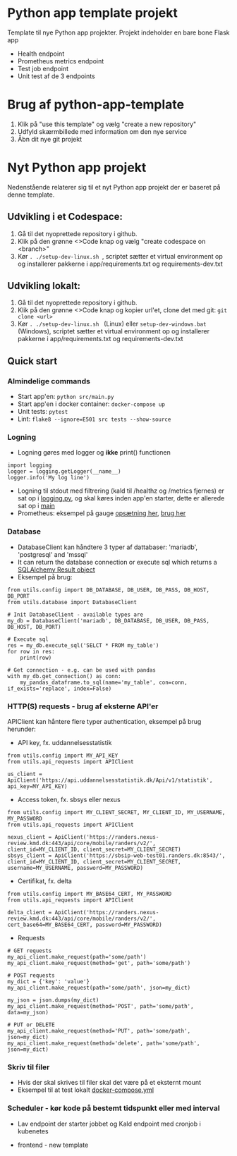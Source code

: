 # Python app template projekt
Template til nye Python app projekter.
Projekt indeholder en bare bone Flask app
* Health endpoint
* Prometheus metrics endpoint
* Test job endpoint
* Unit test af de 3 endpoints

# Brug af python-app-template
1. Klik på "use this template" og vælg "create a new repository"
2. Udfyld skærmbillede med information om den nye service
3. Åbn dit nye git projekt

# Nyt Python app projekt
Nedenstående relaterer sig til et nyt Python app projekt der er baseret på denne template.

## Udvikling i et Codespace:
1. Gå til det nyoprettede repository i github.
2. Klik på den grønne <>Code knap og vælg "create codespace on \<branch>"
3. Kør ```. ./setup-dev-linux.sh ```, scriptet sætter et virtual environment op og installerer pakkerne i app/requirements.txt og requirements-dev.txt

## Udvikling lokalt:
1. Gå til det nyoprettede repository i github.
2. Klik på den grønne <>Code knap og kopier url'et, clone det med git: ```git clone <url>```
3. Kør ```. ./setup-dev-linux.sh ``` (Linux) eller ```setup-dev-windows.bat``` (Windows), scriptet sætter et virtual environment op og installerer pakkerne i app/requirements.txt og requirements-dev.txt

## Quick start

### Almindelige commands
* Start app'en:  ```python src/main.py```
* Start app'en i docker container: ```docker-compose up```
* Unit tests: ```pytest```
* Lint: ```flake8 --ignore=E501 src tests --show-source```

### Logning
* Logning gøres med logger og **ikke** print() functionen
```
import logging
logger = logging.getLogger(__name__)
logger.info('My log line')
```
* Logning til stdout med filtrering  (kald til /healthz og /metrics fjernes) er sat op i [logging.py](/src/utils/logging.py#L12), og skal køres inden app'en starter, dette er allerede sat op i [main](/src/main.py)
* Prometheus: eksempel på gauge [opsætning her](/src/utils/logging.py#L9), [brug her](/src/main.py#L16)

### Database
* DatabaseClient kan håndtere 3 typer af dattabaser: 'mariadb', 'postgresql' and 'mssql'
* It can return the database connection or execute sql which returns a [SQLAlchemy Result object](https://docs.sqlalchemy.org/en/20/core/connections.html#sqlalchemy.engine.Result)
* Eksempel på brug:
```
from utils.config import DB_DATABASE, DB_USER, DB_PASS, DB_HOST, DB_PORT
from utils.database import DatabaseClient

# Init DatabaseClient - available types are 
my_db = DatabaseClient('mariadb', DB_DATABASE, DB_USER, DB_PASS, DB_HOST, DB_PORT)

# Execute sql
res = my_db.execute_sql('SELCT * FROM my_table')
for row in res:
    print(row)

# Get connection - e.g. can be used with pandas 
with my_db.get_connection() as conn:
    my_pandas_dataframe.to_sql(name='my_table', con=conn, if_exists='replace', index=False)
```

### HTTP(S) requests - brug af eksterne API'er
APIClient kan håntere flere typer authentication, eksempel på brug herunder:
* API key, fx. uddannelsesstatistik
```
from utils.config import MY_API_KEY
from utils.api_requests import APIClient

us_client = ApiClient('https://api.uddannelsesstatistik.dk/Api/v1/statistik', api_key=MY_API_KEY)
```
* Access token, fx. sbsys eller nexus
```
from utils.config import MY_CLIENT_SECRET, MY_CLIENT_ID, MY_USERNAME, MY_PASSWORD
from utils.api_requests import APIClient

nexus_client = ApiClient('https://randers.nexus-review.kmd.dk:443/api/core/mobile/randers/v2/', client_id=MY_CLIENT_ID, client_secret=MY_CLIENT_SECRET)
sbsys_client = ApiClient('https://sbsip-web-test01.randers.dk:8543/', client_id=MY_CLIENT_ID, client_secret=MY_CLIENT_SECRET, username=MY_USERNAME, password=MY_PASSWORD)
```
* Certifikat, fx. delta
```
from utils.config import MY_BASE64_CERT, MY_PASSWORD
from utils.api_requests import APIClient

delta_client = ApiClient('https://randers.nexus-review.kmd.dk:443/api/core/mobile/randers/v2/', cert_base64=MY_BASE64_CERT, password=MY_PASSWORD)
```
* Requests
```
# GET requests
my_api_client.make_request(path='some/path')
my_api_client.make_request(method='get', path='some/path')

# POST requests
my_dict = {'key': 'value'}
my_api_client.make_request(path='some/path', json=my_dict)

my_json = json.dumps(my_dict)
my_api_client.make_request(method='POST', path='some/path', data=my_json)

# PUT or DELETE
my_api_client.make_request(method='PUT', path='some/path', json=my_dict)
my_api_client.make_request(method='delete', path='some/path', json=my_dict)
```
### Skriv til filer
* Hvis der skal skrives til filer skal det være på et eksternt mount
* Eksempel til at test lokalt [docker-compose.yml](/docker-compose.yml#L18)

### Scheduler - kør kode på bestemt tidspunkt eller med interval
* Lav endpoint der starter jobbet og Kald endpoint med cronjob i kubenetes

* frontend - new template
